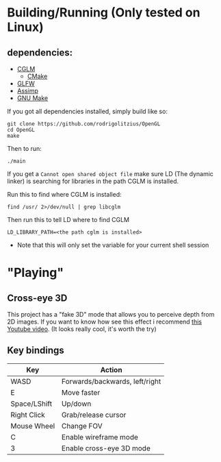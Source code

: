 # Building/Running (Only tested on Linux)
## dependencies:
- [CGLM](https://github.com/recp/cglm)
    - [CMake](https://cmake.org/)
- [GLFW](https://www.glfw.org/)
- [Assimp](https://assimp.org/)
- [GNU Make](https://www.gnu.org/software/make/)

If you got all dependencies installed, simply build like so:

```
git clone https://github.com/rodrigolitzius/OpenGL
cd OpenGL
make
```

Then to run:
```
./main
```

If you get a `Cannot open shared object file` make sure LD (The dynamic linker) is searching for libraries in the path CGLM is installed.

Run this to find where CGLM is installed:
```
find /usr/ 2>/dev/null | grep libcglm
```

Then run this to tell LD where to find CGLM
```
LD_LIBRARY_PATH=<the path cglm is installed>
```
- Note that this will only set the variable for your current shell session

# "Playing"
## Cross-eye 3D
This project has a "fake 3D" mode that allows you to perceive depth from 2D images. If you want to know how see this effect i recommend [this Youtube video](https://www.youtube.com/watch?v=Tt0d9DhnmGc). (It looks really cool, it's worth the try)
## Key bindings
| Key | Action |
| -- | -- |
| WASD | Forwards/backwards, left/right |
| E | Move faster |
| Space/LShift | Up/down |
| Right Click | Grab/release cursor |
| Mouse Wheel | Change FOV |
| C | Enable wireframe mode |
| 3 | Enable cross-eye 3D mode |
